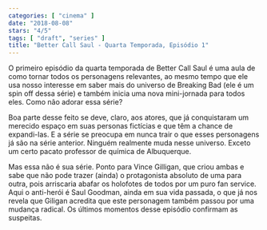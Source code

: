 ```yaml
---
categories: [ "cinema" ]
date: "2018-08-08"
stars: "4/5"
tags: [ "draft", "series" ]
title: "Better Call Saul - Quarta Temporada, Episódio 1"
---
```

O primeiro episódio da quarta temporada de Better Call Saul é uma aula de como tornar todos os personagens relevantes, ao mesmo tempo que ele usa nosso interesse em saber mais do universo de Breaking Bad (ele é um spin off dessa série) e também inicia uma nova mini-jornada para todos eles. Como não adorar essa série?

Boa parte desse feito se deve, claro, aos atores, que já conquistaram um merecido espaço em suas personas fictícias e que têm a chance de expandi-las. E a série se preocupa em nunca trair o que esses personagens já são na série anterior. Ninguém realmente muda nesse universo. Exceto um certo pacato professor de química de Albuquerque.

Mas essa não é sua série. Ponto para Vince Gilligan, que criou ambas e sabe que não pode trazer (ainda) o protagonista absoluto de uma para outra, pois arriscaria abafar os holofotes de todos por um puro fan service. Aqui o anti-herói é Saul Goodman, ainda em sua vida passada, o que já nos revela que Giligan acredita que este personagem também passou por uma mudança radical. Os últimos momentos desse episódio confirmam as suspeitas.

